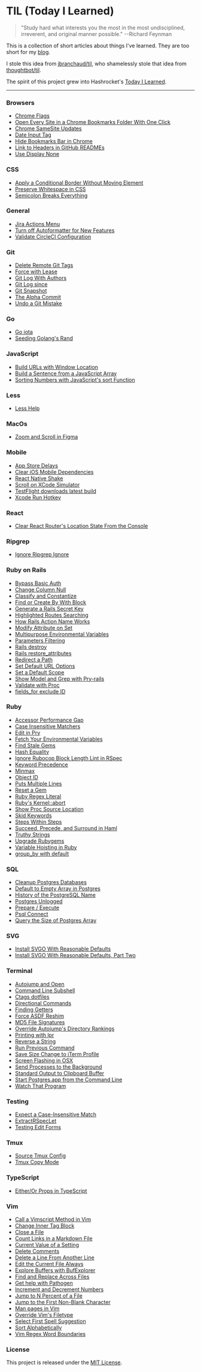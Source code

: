 # TIL (Today I Learned)

> "Study hard what interests you the most in the most undisciplined,
> irreverent, and original manner possible." --Richard Feynman

This is a collection of short articles about things I've learned. They are
too short for my [blog](https://www.jakeworth.com/blog).

I stole this idea from [jbranchaud/til](https://github.com/jbranchaud/til/),
who shamelessly stole that idea from
[thoughtbot/til](https://github.com/thoughtbot/til).

The spirit of this project grew into Hashrocket's [Today I
Learned](https://til.hashrocket.com).

---

### Browsers

- [Chrome Flags](browsers/chrome-flags.md)
- [Open Every Site in a Chrome Bookmarks Folder With One Click](browsers/open-every-site-in-a-chrome-bookmarks-folder-with-one-click.md)
- [Chrome SameSite Updates](browsers/chrome-samesite-updates.md)
- [Date Input Tag](browsers/date-input-tag.md)
- [Hide Bookmarks Bar in Chrome](browsers/hide-bookmarks-bar-in-chrome.md)
- [Link to Headers in GitHub READMEs](browsers/link-to-headers-in-github-readmes.md)
- [Use Display None](browsers/use-display-none.md)

### CSS

- [Apply a Conditional Border Without Moving
  Element](css/apply-a-conditional-border-without-moving-element.md)
- [Preserve Whitespace in CSS](css/preserve-whitespace-in-css.md)
- [Semicolon Breaks Everything](css/semicolon-breaks-everything.md)

### General

- [Jira Actions Menu](general/jira-actions-menu.md)
- [Turn off Autoformatter for New Features](general/turn-off-autoformatter-for-new-features.md)
- [Validate CircleCI Configuration](general/validate-circleci-configuration-locally.md)

### Git

- [Delete Remote Git Tags](git/delete-remote-git-tags.md)
- [Force with Lease](git/force-with-lease.md)
- [Git Log With Authors](git/git-log-with-authors.md)
- [Git Log since](git/git-log-since.md)
- [Git Snapshot](git/git-snapshot.md)
- [The Alpha Commit](git/the-alpha-commit.md)
- [Undo a Git Mistake](git/undo-a-git-mistake.md)

### Go

- [Go iota](go/go-iota.md)
- [Seeding Golang's Rand](go/seeding-golangs-rand.md)

### JavaScript

- [Build URLs with Window Location](javascript/build-urls-with-window-location.md)
- [Build a Sentence from a JavaScript Array](javascript/build-a-sentence-from-a-javascript-array.md)
- [Sorting Numbers with JavaScript's sort Function](javascript/sorting-numbers-with-javascripts-sort-function.md)

### Less

- [Less Help](less/less-help.md)

### MacOs

- [Zoom and Scroll in Figma](mac/zoom-and-scroll-in-figma.md)

### Mobile

- [App Store Delays](mobile/app-store-delays.md)
- [Clear iOS Mobile Dependencies](mobile/clear-ios-mobile-dependencies.md)
- [React Native Shake](mobile/react-native-shake.md)
- [Scroll on XCode Simulator](mobile/scroll-on-xcode-simulator.md)
- [TestFlight downloads latest build](mobile/testflight-downloads-latest-build.md)
- [Xcode Run Hotkey](mobile/xcode-run-hotkey.md)

### React

- [Clear React Router's Location State From the Console](react/clear-react-routers-location-state-from-the-console.md)

### Ripgrep

- [Ignore Ripgrep Ignore](ripgrep/ignore-ripgrep-ignore.md)

### Ruby on Rails

- [Bypass Basic Auth](rails/bypass-basic-auth.md)
- [Change Column Null](rails/change-column-null.md)
- [Classify and Constantize](rails/classify-and-constantize.md)
- [Find or Create By With Block](rails/find-or-create-by-with-block.md)
- [Generate a Rails Secret Key](rails/generate-a-rails-secret-key.md)
- [Highlighted Routes Searching](rails/highlighted-routes-searching.md)
- [How Rails Action Name Works](rails/how-rails-action-name-works.md)
- [Modify Attribute on Set](rails/modify-attribute-on-set.md)
- [Multipurpose Environmental Variables](rails/multipurpose-environmental-variables.md)
- [Parameters Filtering](rails/parameters-filtering.md)
- [Rails destroy](rails/rails-destroy.md)
- [Rails restore_attributes](rails/rails-restoreattributes.md)
- [Redirect a Path](rails/redirect-a-path.md)
- [Set Default URL Options](rails/set-default-url-options.md)
- [Set a Default Scope](rails/set-a-default-scope.md)
- [Show Model and Grep with Pry-rails](rails/show-model-and-grep-with-pryrails.md)
- [Validate with Proc](rails/validate-with-proc.md)
- [fields_for exclude ID](rails/fields-for-exclude-id.md)

### Ruby

- [Accessor Performance Gap](ruby/accessor-performance-gap.md)
- [Case Insensitive Matchers](ruby/case-insensitive-matchers.md)
- [Edit in Pry](ruby/edit-in-pry.md)
- [Fetch Your Environmental Variables](ruby/fetch-your-environmental-variables.md)
- [Find Stale Gems](ruby/find-stale-gems.md)
- [Hash Equality](ruby/hash-equality.md)
- [Ignore Rubocop Block Length Lint in RSpec](ruby/ignore-rubocop-block-length-lint-in-rspec.md)
- [Keyword Precedence](ruby/keyword-precedence.md)
- [Minmax](ruby/minmax.md)
- [Object ID](ruby/object-id.md)
- [Puts Multiple Lines](ruby/puts-multiple-lines.md)
- [Reset a Gem](ruby/reset-a-gem.md)
- [Ruby Regex Literal](ruby/ruby-regex-literal.md)
- [Ruby's Kernel::abort](ruby/rubys-kernel-abort.md)
- [Show Proc Source Location](ruby/show-proc-source-location.md)
- [Skid Keywords](ruby/skid-keywords.md)
- [Steps Within Steps](ruby/steps-within-steps.md)
- [Succeed, Precede, and Surround in Haml](ruby/succeed-precede-and-surround-in-haml.md)
- [Truthy Strings](ruby/truthy-strings.md)
- [Upgrade Rubygems](rubygems/upgrade-rubygems.md)
- [Variable Hoisting in Ruby](ruby/variable-hoisting-in-ruby.md)
- [group_by with default](ruby/group-by-with-default.md)

### SQL

- [Cleanup Postgres Databases](sql/cleanup-postgres-databases.md)
- [Default to Empty Array in Postgres](sql/default-to-empty-array-in-postgres.md)
- [History of the PostgreSQL Name](sql/history-of-the-postgresql-name.md)
- [Postgres Unlogged](sql/postgres-unlogged.md)
- [Prepare / Execute](sql/prepare-execute.md)
- [Psql Connect](sql/psql-connect.md)
- [Query the Size of Postgres Array](sql/query-the-size-of-postgres-array.md)

### SVG

- [Install SVGO With Reasonable
  Defaults](svg/install-svgo-with-reasonable-defaults.md)
- [Install SVGO With Reasonable Defaults, Part
  Two](svg/install-svgo-with-reasonable-defaults-part-two.md)

### Terminal

- [Autojump and Open](terminal/autojump-and-open.md)
- [Command Line Subshell](terminal/command-line-subshell.md)
- [Ctags dotfiles](terminal/ctags-dotfiles.md)
- [Directional Commands](terminal/directional-commands.md)
- [Finding Getters](terminal/finding-getters.md)
- [Force ASDF Reshim](terminal/force-asdf-reshim.md)
- [MD5 File Signatures](terminal/md5-file-signatures.md)
- [Override Autojump's Directory Rankings](terminal/override-autojumps-directory-rankings.md)
- [Printing with lpr](terminal/printing-with-lpr.md)
- [Reverse a String](terminal/reverse-a-string.md)
- [Run Previous Command](terminal/run-previous-command.md)
- [Save Size Change to iTerm Profile](terminal/save-size-changes-to-iterm-profile.md)
- [Screen Flashing in OSX](terminal/screen-flashing-in-osx.md)
- [Send Processes to the Background](terminal/send-processes-to-the-background.md)
- [Standard Output to Clipboard Buffer](terminal/standard-output-to-clipboard-buffer.md)
- [Start Postgres.app from the Command Line](terminal/start-postgresapp-from-the-command-line.md)
- [Watch That Program](terminal/watch-that-program.md)

### Testing

- [Expect a Case-Insensitive Match](testing/expect-a-caseinsensitive-match.md)
- [ExtractRSpecLet](testing/extractrspeclet.md)
- [Testing Edit Forms](testing/testing-edit-forms.md)

### Tmux

- [Source Tmux Config](tmux/source-tmux-config.md)
- [Tmux Copy Mode](tmux/tmux-copy-mode.md)

### TypeScript

- [Either/Or Props in TypeScript](typescript/either-or-props-in-typescript.md)

### Vim

- [Call a Vimscript Method in Vim](vim/call-a-vimscript-method-in-vim.md)
- [Change Inner Tag Block](vim/change-inner-tag-block.md)
- [Close a File](vim/close-a-file.md)
- [Count Links in a Markdown File](vim/count-links-in-a-markdown-file.md)
- [Current Value of a Setting](vim/current-value-of-a-setting.md)
- [Delete Comments](vim/delete-comments.md)
- [Delete a Line From Another Line](vim/delete-a-line-from-another-line.md)
- [Edit the Current File Always](vim/edit-the-current-file-always.md)
- [Explore Buffers with BufExplorer](vim/explore-buffers-with-bufexplorer.md)
- [Find and Replace Across Files](vim/find-and-replace-across-files.md)
- [Get help with Pathogen](vim/get-help-with-pathogen.md)
- [Increment and Decrement Numbers](vim/increment-and-decrement-numbers.md)
- [Jump to N Percent of a File](vim/jump-to-n-percent-of-a-file.md)
- [Jump to the First Non-Blank Character](vim/jump-to-the-first-non-blank-character.md)
- [Man pages in Vim](vim/man-pages-in-vim.md)
- [Override Vim's Filetype](vim/override-vims-filetype.md)
- [Select First Spell Suggestion](vim/select-first-spell-suggestion.md)
- [Sort Alphabetically](vim/sort-alphabetically.md)
- [Vim Regex Word Boundaries](vim/vim-regex-word-boundaries.md)

### License

This project is released under the [MIT
License](http://www.opensource.org/licenses/MIT).
